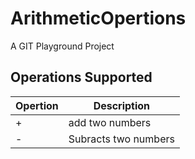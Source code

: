 # ArithmeticOpertions
A GIT Playground Project

## Operations Supported

Opertion	| Description
--------	| ----------
+ 			| add two numbers
-		    | Subracts two numbers

